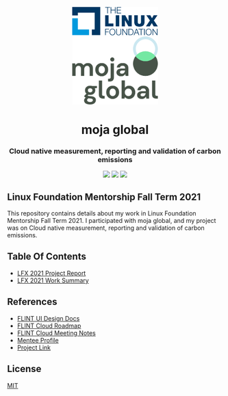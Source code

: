 <div align="center">
<img src="assets/lfx-2021-1.svg" height= "auto" width="200" />
<br />
<img src="assets/lfx-2021-2.webp" height= "auto" width="200" />
<br />
<h1>moja global</h1>
<h3>
Cloud native measurement, reporting and validation of carbon emissions
</h3>
<a href="https://github.com/iamrajiv/lfx-2021/network/members"><img src="https://img.shields.io/github/forks/iamrajiv/lfx-2021?color=0969da&style=for-the-badge" height="auto" width="auto" /></a>
<a href="https://github.com/iamrajiv/lfx-2021/stargazers"><img src="https://img.shields.io/github/stars/iamrajiv/lfx-2021?color=0969da&style=for-the-badge" height="auto" width="auto" /></a>
<a href="https://github.com/iamrajiv/lfx-2021/blob/main/LICENSE"><img src="https://img.shields.io/github/license/iamrajiv/lfx-2021?color=0969da&style=for-the-badge" height="auto" width="auto" /></a>
</div>

## Linux Foundation Mentorship Fall Term 2021

This repository contains details about my work in Linux Foundation Mentorship Fall Term 2021. I participated with moja global, and my project was on Cloud native measurement, reporting and validation of carbon emissions.

## Table Of Contents

- [LFX 2021 Project Report](LFX_2021_Project_Report.md)
- [LFX 2021 Work Summary](LFX_2021_Work_Summary.md)

## References

- [FLINT UI Design Docs](https://docs.google.com/document/d/1JkLCRxxf4vr-0uzP_5xOMQ2gAe0v5XVPsu5bmbL6X9Q/edit?disco=AAAAOOw576A)
- [FLINT Cloud Roadmap](https://docs.google.com/spreadsheets/d/1O2azUQf2nTEPa3WCnYuu2xGrb2ErRneGikkzySQUU5Q/edit#gid=0)
- [FLINT Cloud Meeting Notes](https://docs.google.com/document/d/1YuP4-vSmd2Dmw9hAlaE2K9anmDa3aqBDNVHSu5lVVJc/edit#)
- [Mentee Profile](https://mentorship.lfx.linuxfoundation.org/mentee/817f5835-af24-4508-93e9-dac5fdf44ff8)
- [Project Link](https://mentorship.lfx.linuxfoundation.org/project/d70e1f9e-abde-403f-8389-52a122301500)

## License

[MIT](https://github.com/iamrajiv/lfx-2021/blob/main/LICENSE)
